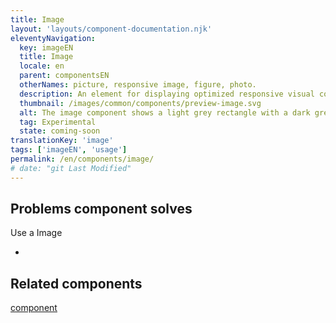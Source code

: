 ```yaml
---
title: Image
layout: 'layouts/component-documentation.njk'
eleventyNavigation:
  key: imageEN
  title: Image
  locale: en
  parent: componentsEN
  otherNames: picture, responsive image, figure, photo.
  description: An element for displaying optimized responsive visual content.
  thumbnail: /images/common/components/preview-image.svg
  alt: The image component shows a light grey rectangle with a dark grey circle in it, representing the sun and 2 dark grey triangles representing mountains.
  tag: Experimental
  state: coming-soon
translationKey: 'image'
tags: ['imageEN', 'usage']
permalink: /en/components/image/
# date: "git Last Modified"
---
```


## Problems component solves

Use a Image

-

<article class="bg-full-width bg-primary text-light pt-500 pb-400 my-500">
  <h2 class="mt-0 mb-400">Related components</h2>

<a href="" class="link-light">component</a>

</article>
